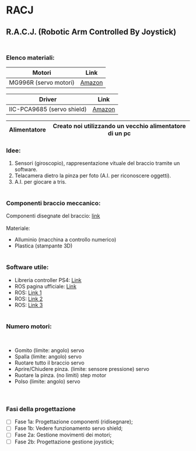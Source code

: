 # RACJ
## R.A.C.J. (Robotic Arm Controlled By Joystick)</br></br>



### Elenco materiali:



 Motori          | Link
---------------|--------------------------------------------------------------------------------------------------------------------------------------------------------------
 MG996R (servo motori)       | [Amazon](https://www.amazon.it/gp/product/B07DQJ1JXY/ref=ppx_yo_dt_b_asin_image_o02_s00?ie=UTF8&psc=1)



Driver        | Link
------------|--------------------------------------------------------------------------------------------------------------------------------------------------
IIC-PCA9685 (servo shield) | [Amazon](https://www.amazon.it/gp/product/B07RG9ZTMD/ref=ppx_yo_dt_b_asin_title_o04_s00?ie=UTF8&psc=1)



Alimentatore        | Creato noi utilizzando un vecchio alimentatore di un pc
------------|--------------------------------------------------------------------------------------------------------------------------------------------------


### Idee:
1. Sensori (giroscopio), rappresentazione vituale del braccio tramite un software.
2. Telacamera dietro la pinza per foto (A.I. per riconoscere oggetti).
3. A.I. per giocare a tris.
</br></br>



### Componenti braccio meccanico:
Componenti disegnate del braccio: [link](https://drive.google.com/drive/folders/1HjEIjqocrRrQA5hRc8pm9diKWBKX8TIF?usp=sharing)</br></br>
Materiale:
- Alluminio (macchina a controllo numerico)
- Plastica (stampante 3D)
</br></br>



### Software utile:
- Libreria controller PS4: [Link](https://pypi.org/project/pyPS4Controller/)
- ROS pagina ufficiale: [Link](https://www.ros.org/)
- ROS: [Link 1](https://www.instructables.com/Getting-Started-with-ROS-Robotic-Operating-Syste/)
- ROS: [Link 2](https://robohub.org/programming-for-robotics-introduction-to-ros/)
- ROS: [Link 3](https://github.com/ros/documentation/tree/master/rosdoc)
</br></br>



### Numero motori:

</br>

- Gomito (limite: angolo)                             servo
- Spalla (limite: angolo)                             servo
- Ruotare tutto il braccio                            servo
- Aprire/Chiudere pinza. (limite: sensore pressione)  servo
- Ruotare la pinza. (no limiti)                       step motor
- Polso (limite: angolo)                              servo
</br></br></br>



### Fasi della progettazione
- [ ] Fase 1a: Progettazione componenti (ridisegnare);
- [ ] Fase 1b: Vedere funzionamento servo shield;
- [ ] Fase 2a: Gestione movimenti dei motori;
- [ ] Fase 2b: Progettazione gestione joystick;
